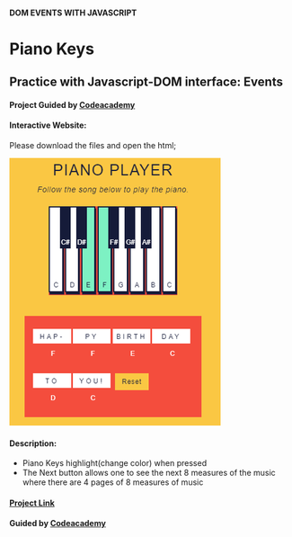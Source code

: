 #### DOM EVENTS WITH JAVASCRIPT

# Piano Keys
## Practice with Javascript-DOM interface: Events
#### Project Guided by [Codeacademy](http://ssqt.co/mQfdNdy)


#### Interactive Website:
Please download the files and open the html;

![pianokeys](pianokeys.png)
#### Description:
- Piano Keys highlight(change color) when pressed
- The Next button allows one to see the next 8 measures of the music where there are 4 pages of 8 measures of music

#### [Project Link](https://www.codecademy.com/paths/web-development/tracks/build-interactive-websites/modules/dom-javascript-events/projects/piano-keys)

#### Guided by [Codeacademy](http://ssqt.co/mQfdNdy)
